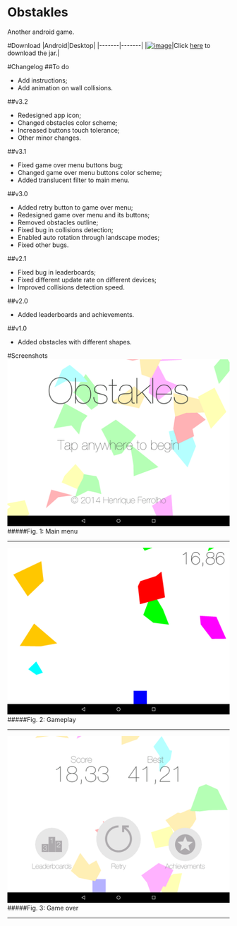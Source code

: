 Obstakles
=========
Another android game.

#Download
|Android|Desktop|
|-------|-------|
|[![image](http://i.imgur.com/64IJLRD.png)](https://play.google.com/store/apps/details?id=com.ferrolho.obstakles)|Click [here](/desktop/binaries/obstakles.jar?raw=true) to download the jar.|

#Changelog
##To do
- Add instructions;
- Add animation on wall collisions.

##v3.2
- Redesigned app icon;
- Changed obstacles color scheme;
- Increased buttons touch tolerance;
- Other minor changes.

##v3.1
- Fixed game over menu buttons bug;
- Changed game over menu buttons color scheme;
- Added translucent filter to main menu.

##v3.0
- Added retry button to game over menu;
- Redesigned game over menu and its buttons;
- Removed obstacles outline;
- Fixed bug in collisions detection;
- Enabled auto rotation through landscape modes;
- Fixed other bugs.

##v2.1
- Fixed bug in leaderboards;
- Fixed different update rate on different devices;
- Improved collisions detection speed.

##v2.0
- Added leaderboards and achievements.

##v1.0
- Added obstacles with different shapes.

#Screenshots
![image](screenshots/current-version/7-inch/main-menu.png)
#####Fig. 1: Main menu
***
![image](screenshots/current-version/7-inch/game-play.png)
#####Fig. 2: Gameplay
***
![image](screenshots/current-version/7-inch/game-over.png)
#####Fig. 3: Game over
***
